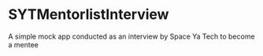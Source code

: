 # SYTMentorlistInterview
A simple mock app conducted as an interview by Space Ya Tech to become a mentee 
